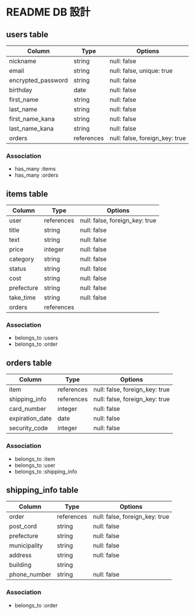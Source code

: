 # README DB 設計

## users table

| Column             | Type       | Options                        |
|--------------------|------------ |-------------------------------|
| nickname           | string     | null: false                    |
| email              | string     | null: false, unique: true      |
| encrypted_password | string     | null: false                    |
| birthday           | date       | null: false                    |
| first_name         | string     | null: false                    |
| last_name          | string     | null: false                    |
| first_name_kana    | string     | null: false                    |
| last_name_kana     | string     | null: false                    |
| orders             | references | null: false, foreign_key: true |


### Association

- has_many :items
- has_many :orders

## items table

| Column     | Type           | Options                        |
|------------|----------------|--------------------------------|
| user       | references     | null: false, foreign_key: true |
| title      | string         | null: false                    |
| text       | string         | null: false                    |
| price      | integer        | null: false                    |
| category   | string         | null: false                    |
| status     | string         | null: false                    |
| cost       | string         | null: false                    |
| prefecture | string         | null: false                    |
| take_time  | string         | null: false                    |
| orders     | references     |                                |

### Association

- belongs_to :users
- belongs_to :order

## orders table

| Column          | Type       | Options                        |
|-----------------|------------|--------------------------------|
| item            | references | null: false, foreign_key: true |
| shipping_info   | references | null: false, foreign_key: true |
| card_number     | integer    | null: false                    |
| expiration_date | date       | null: false                    |
| security_code   | integer    | null: false                    |

### Association

- belongs_to :item
- belongs_to :user
- belongs_to :shipping_info

## shipping_info table

| Column       | Type       | Options                        |
|--------------|------------|--------------------------------|
| order        | references | null: false, foreign_key: true |
| post_cord    | string     | null: false                    |
| prefecture   | string     | null: false                    |
| municipality | string     | null: false                    |
| address      | string     | null: false                    |
| building     | string     |                                |
| phone_number | string     | null: false                    |

### Association

- belongs_to :order